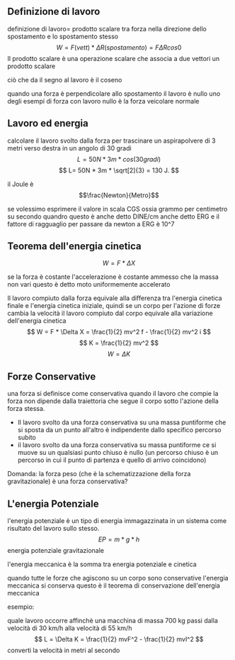 
## Definizione di lavoro

definizione di lavoro= prodotto scalare tra forza nella direzione dello spostamento e lo spostamento stesso
$$
W = F (vett) * \Delta R (spostamento) = F \Delta R cos 0
$$
Il prodotto scalare è una operazione scalare che associa a due vettori un prodotto scalare

ciò che da il segno al lavoro è il coseno

quando una forza è perpendicolare allo spostamento il lavoro è nullo
uno degli esempi di forza con lavoro nullo è la forza veicolare normale

## Lavoro ed energia

calcolare il lavoro svolto dalla forza per trascinare un aspirapolvere di 3 metri verso destra in un angolo di 30 gradi
$$
L = 50N * 3m * cos(30 gradi)
$$
$$
L= 50N * 3m * \sqrt[2]{3} = 130 J. 
$$

il Joule è $$\frac{Newton}{Metro}$$

se volessimo esprimere il valore in scala CGS ossia grammo per centimetro su secondo quandro questo è anche detto DINE/cm  anche detto ERG e il fattore di ragguaglio per passare da newton a ERG è 10^7

## Teorema dell'energia cinetica
$$
W = F * \Delta X
$$

se la forza è costante l'accelerazione è costante ammesso che la massa non vari questo è detto moto uniformemente accelerato

Il lavoro compiuto dalla forza equivale alla differenza tra l'energia cinetica finale e l'energia cinetica iniziale, quindi se un corpo per l'azione di forze cambia la velocità il lavoro compiuto dal corpo equivale alla variazione dell'energia cinetica
$$
W = F * \Delta X = \frac{1}{2} mv^2 f - \frac{1}{2} mv^2 i
$$
$$
K = \frac{1}{2} mv^2
$$
$$
W = \Delta K
$$

## Forze Conservative

una forza si definisce come conservativa quando il lavoro che compie la forza non dipende dalla traiettoria che segue il corpo sotto l'azione della forza stessa.

- Il lavoro svolto da una forza conservativa su una massa puntiforme che si sposta da un punto all'altro è indipendente dallo specifico percorso subito
- il lavoro svolto da una forza conservativa su massa puntiforme ce si muove su un qualsiasi punto chiuso è nullo (un percorso chiuso è un percorso in cui il punto di partenza e quello di arrivo coincidono)

Domanda: la forza peso (che è la schematizzazione della forza gravitazionale) è una forza conservativa?


## L'energia Potenziale

l'energia potenziale è un tipo di energia immagazzinata in un sistema come risultato del lavoro sullo stesso. 
$$
EP = m*g*h 
$$
energia potenziale gravitazionale

l'energia meccanica è la somma tra energia potenziale e cinetica 

quando tutte le forze che agiscono su un corpo sono conservative l'energia meccanica si conserva questo è il teorema di conservazione dell'energia meccanica


esempio:

quale lavoro occorre affinchè una macchina di massa 700 kg passi dalla velocità di 30 km/h alla velocità di 55 km/h
$$
L = \Delta K = \frac{1}{2} mvF^2 - \frac{1}{2} mvI^2
$$
converti la velocità in metri al secondo  



